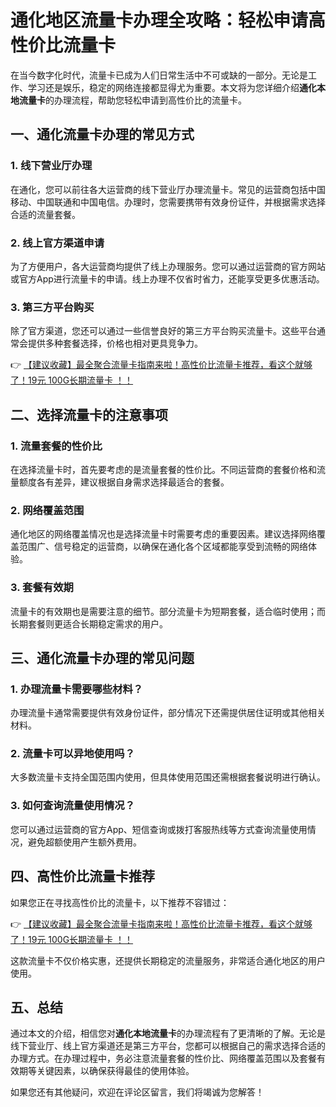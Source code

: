 # 通化地区流量卡办理全攻略：轻松申请高性价比流量卡

在当今数字化时代，流量卡已成为人们日常生活中不可或缺的一部分。无论是工作、学习还是娱乐，稳定的网络连接都显得尤为重要。本文将为您详细介绍**通化本地流量卡**的办理流程，帮助您轻松申请到高性价比的流量卡。

## 一、通化流量卡办理的常见方式

### 1. 线下营业厅办理
在通化，您可以前往各大运营商的线下营业厅办理流量卡。常见的运营商包括中国移动、中国联通和中国电信。办理时，您需要携带有效身份证件，并根据需求选择合适的流量套餐。

### 2. 线上官方渠道申请
为了方便用户，各大运营商均提供了线上办理服务。您可以通过运营商的官方网站或官方App进行流量卡的申请。线上办理不仅省时省力，还能享受更多优惠活动。

### 3. 第三方平台购买
除了官方渠道，您还可以通过一些信誉良好的第三方平台购买流量卡。这些平台通常会提供多种套餐选择，价格也相对更具竞争力。

👉 [【建议收藏】最全聚合流量卡指南来啦！高性价比流量卡推荐，看这个就够了！19元 100G长期流量卡 ！！](https://bit.ly/Liuliangka)

## 二、选择流量卡的注意事项

### 1. 流量套餐的性价比
在选择流量卡时，首先要考虑的是流量套餐的性价比。不同运营商的套餐价格和流量额度各有差异，建议根据自身需求选择最适合的套餐。

### 2. 网络覆盖范围
通化地区的网络覆盖情况也是选择流量卡时需要考虑的重要因素。建议选择网络覆盖范围广、信号稳定的运营商，以确保在通化各个区域都能享受到流畅的网络体验。

### 3. 套餐有效期
流量卡的有效期也是需要注意的细节。部分流量卡为短期套餐，适合临时使用；而长期套餐则更适合长期稳定需求的用户。

## 三、通化流量卡办理的常见问题

### 1. 办理流量卡需要哪些材料？
办理流量卡通常需要提供有效身份证件，部分情况下还需提供居住证明或其他相关材料。

### 2. 流量卡可以异地使用吗？
大多数流量卡支持全国范围内使用，但具体使用范围还需根据套餐说明进行确认。

### 3. 如何查询流量使用情况？
您可以通过运营商的官方App、短信查询或拨打客服热线等方式查询流量使用情况，避免超额使用产生额外费用。

## 四、高性价比流量卡推荐

如果您正在寻找高性价比的流量卡，以下推荐不容错过：

👉 [【建议收藏】最全聚合流量卡指南来啦！高性价比流量卡推荐，看这个就够了！19元 100G长期流量卡 ！！](https://bit.ly/Liuliangka)

这款流量卡不仅价格实惠，还提供长期稳定的流量服务，非常适合通化地区的用户使用。

## 五、总结

通过本文的介绍，相信您对**通化本地流量卡**的办理流程有了更清晰的了解。无论是线下营业厅、线上官方渠道还是第三方平台，您都可以根据自己的需求选择合适的办理方式。在办理过程中，务必注意流量套餐的性价比、网络覆盖范围以及套餐有效期等关键因素，以确保获得最佳的使用体验。

如果您还有其他疑问，欢迎在评论区留言，我们将竭诚为您解答！